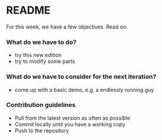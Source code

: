 # README #

For this week, we have a few objectives. Read on.

### What do we have to do? ###

* try this new edition
* try to modify some parts


### What do we have to consider for the next iteration? ###

* come up with a basic demo, e.g. a endlessly running guy

### Contribution guidelines ###

* Pull from the latest version as often as possible
* Commit locally until you have a working copy
* Push to the  repository
